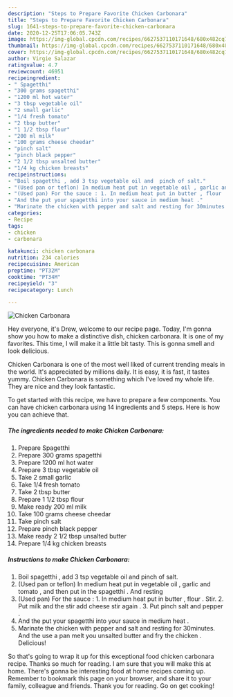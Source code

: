 ```yaml
---
description: "Steps to Prepare Favorite Chicken Carbonara"
title: "Steps to Prepare Favorite Chicken Carbonara"
slug: 1641-steps-to-prepare-favorite-chicken-carbonara
date: 2020-12-25T17:06:05.743Z
image: https://img-global.cpcdn.com/recipes/6627537110171648/680x482cq70/chicken-carbonara-recipe-main-photo.jpg
thumbnail: https://img-global.cpcdn.com/recipes/6627537110171648/680x482cq70/chicken-carbonara-recipe-main-photo.jpg
cover: https://img-global.cpcdn.com/recipes/6627537110171648/680x482cq70/chicken-carbonara-recipe-main-photo.jpg
author: Virgie Salazar
ratingvalue: 4.7
reviewcount: 46951
recipeingredient:
- " Spagetthi"
- "300 grams spagetthi"
- "1200 ml hot water"
- "3 tbsp vegetable oil"
- "2 small garlic"
- "1/4 fresh tomato"
- "2 tbsp butter"
- "1 1/2 tbsp flour"
- "200 ml milk"
- "100 grams cheese cheedar"
- "pinch salt"
- "pinch black pepper"
- "2 1/2 tbsp unsalted butter"
- "1/4 kg chicken breasts"
recipeinstructions:
- "Boil spagetthi , add 3 tsp vegetable oil and  pinch of salt."
- "(Used pan or teflon) In medium heat put in vegetable oil , garlic and tomato , and then put in the spagetthi . And resting"
- "(Used pan) For the sauce : 1. In medium heat put in butter , flour . Stir. 2. Put milk and the stir add cheese stir again . 3. Put pinch salt and pepper ."
- "And the put your spagetthi into your sauce in medium heat ."
- "Marinate the chicken with pepper and salt and resting for 30minutes. And the use a pan melt you unsalted butter and fry the chicken . Delicious!"
categories:
- Recipe
tags:
- chicken
- carbonara

katakunci: chicken carbonara 
nutrition: 234 calories
recipecuisine: American
preptime: "PT32M"
cooktime: "PT34M"
recipeyield: "3"
recipecategory: Lunch

---
```



![Chicken Carbonara](https://img-global.cpcdn.com/recipes/6627537110171648/680x482cq70/chicken-carbonara-recipe-main-photo.jpg)

Hey everyone, it's Drew, welcome to our recipe page. Today, I'm gonna show you how to make a distinctive dish, chicken carbonara. It is one of my favorites. This time, I will make it a little bit tasty. This is gonna smell and look delicious.

Chicken Carbonara is one of the most well liked of current trending meals in the world. It's appreciated by millions daily. It is easy, it is fast, it tastes yummy. Chicken Carbonara is something which I've loved my whole life. They are nice and they look fantastic.




To get started with this recipe, we have to prepare a few components. You can have chicken carbonara using 14 ingredients and 5 steps. Here is how you can achieve that.

<!--inarticleads1-->

##### The ingredients needed to make Chicken Carbonara:

1. Prepare  Spagetthi
1. Prepare 300 grams spagetthi
1. Prepare 1200 ml hot water
1. Prepare 3 tbsp vegetable oil
1. Take 2 small garlic
1. Take 1/4 fresh tomato
1. Take 2 tbsp butter
1. Prepare 1 1/2 tbsp flour
1. Make ready 200 ml milk
1. Take 100 grams cheese cheedar
1. Take pinch salt
1. Prepare pinch black pepper
1. Make ready 2 1/2 tbsp unsalted butter
1. Prepare 1/4 kg chicken breasts




<!--inarticleads2-->

##### Instructions to make Chicken Carbonara:

1. Boil spagetthi , add 3 tsp vegetable oil and  pinch of salt.
1. (Used pan or teflon) In medium heat put in vegetable oil , garlic and tomato , and then put in the spagetthi . And resting
1. (Used pan) For the sauce : 1. In medium heat put in butter , flour . Stir. 2. Put milk and the stir add cheese stir again . 3. Put pinch salt and pepper .
1. And the put your spagetthi into your sauce in medium heat .
1. Marinate the chicken with pepper and salt and resting for 30minutes. And the use a pan melt you unsalted butter and fry the chicken . Delicious!




So that's going to wrap it up for this exceptional food chicken carbonara recipe. Thanks so much for reading. I am sure that you will make this at home. There's gonna be interesting food at home recipes coming up. Remember to bookmark this page on your browser, and share it to your family, colleague and friends. Thank you for reading. Go on get cooking!

